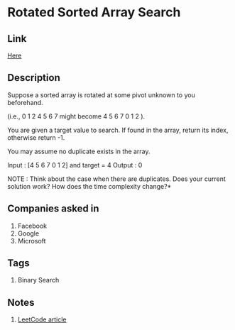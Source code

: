 # Rotated Sorted Array Search

## Link

[Here](https://www.interviewbit.com/problems/rotated-sorted-array-search/)

## Description

Suppose a sorted array is rotated at some pivot unknown to you beforehand.

(i.e., 0 1 2 4 5 6 7  might become 4 5 6 7 0 1 2 ).

You are given a target value to search. If found in the array, return its index, otherwise return -1.

You may assume no duplicate exists in the array.

Input : [4 5 6 7 0 1 2] and target = 4
Output : 0

NOTE : Think about the case when there are duplicates. Does your current solution work? How does the time complexity change?*

## Companies asked in

1. Facebook
1. Google
1. Microsoft

## Tags

1. Binary Search

## Notes

1. [LeetCode article](https://articles.leetcode.com/searching-element-in-rotated-array/)